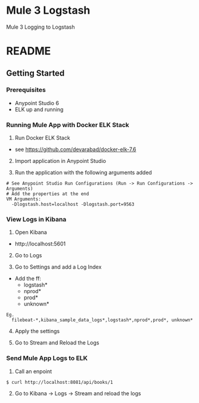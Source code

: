 # Mule 3 Logstash #
Mule 3 Logging to Logstash

# README #

## Getting Started ##

### Prerequisites ###
  - Anypoint Studio 6
  - ELK up and running

### Running Mule App with Docker ELK Stack ###
1. Run Docker ELK Stack
  - see https://github.com/devarabad/docker-elk-7.6

2. Import application in Anypoint Studio

3. Run the application with the following arguments added
```
# See Anypoint Studio Run Configurations (Run -> Run Configurations -> Arguments)
# Add the properties at the end
VM Arguments:
  -Dlogstash.host=localhost -Dlogstash.port=9563
```

### View Logs in Kibana ###
1. Open Kibana
  - http://localhost:5601

2. Go to Logs

3. Go to Settings and add a Log Index
  - Add the ff:
    - logstash*
    - nprod*
    - prod*
    - unknown*
```
Eg. 
  filebeat-*,kibana_sample_data_logs*,logstash*,nprod*,prod*, unknown*
```

4. Apply the settings

5. Go to Stream and Reload the Logs

### Send Mule App Logs to ELK ###
1. Call an enpoint
```
$ curl http://localhost:8081/api/books/1
```

2. Go to Kibana -> Logs -> Stream and reload the logs